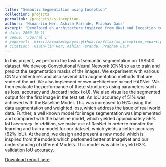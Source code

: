 ```yaml
---
title: "Semantic Segmentation using Inception"
collection: projects
permalink: /projects/ss-inception
authors: 'Hsuan-lin Her, Ashish Farande, Prabhav Gaur'
excerpt: 'Developed an architecture inspired from UNet and Inception to segment images for Unstructured Driving Scenarios from TAS500 Dataset. The model was able to perform approx 5% better than the UNet, with 50% lesser parameters'
# date: 2009-10-01
# venue: 'Journal 1'
# paperurl: 'http://academicpages.github.io/files/ss_inception_report.pdf'
# citation: 'Hsuan-lin Her, Ashish Farande, Prabhav Gaur'
---
```

In this project, we perform the task of semantic segmentation on TAS500 dataset. We develop Convolutional Neural Network (CNN) so as to train and predict the segmentation masks of the images. We experiment with various CNN architectures and also several data augmentation methods that are state of the art. We also implement or own architecture named HAPNet. We then evaluate the performance of these structures using parameters such as loss, accuracy and Jaccard index (IoU). We also visualize the segmented output for the first image in the test set. An IoU accuracy of 51% was achieved with the Baseline Model. This was increased to 56% using the data augmentation and weighted loss, which address the issue of real world data. Further, a well known model for image segmentation was implemented and compared with the baseline model, which yielded approximately 56% IoU accuracy. In addition, we make use of ResNet in order to transfer the learning and train a model for our dataset, which yields a better accuracy (62% IoU). At the end, we design and present a new model which is inspired from the models which performed better at ImageNet and our understanding of different Models. This model was able to yield 63% validation IoU accuracy.

[Download report here](/files/ss_inception_report.pdf)

<!-- Recommended citation: Your Name, You. (2009). "Paper Title Number 1." <i>Journal 1</i>. 1(1). -->